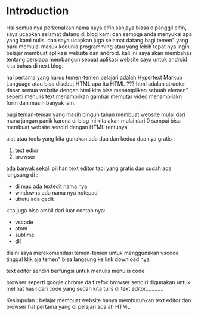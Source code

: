 # Introduction

Hai semua nya perkenalkan nama saya elfin sanjaya biasa dipanggil elfin, saya ucapkan selamat datang di blog kami dan semoga anda menyukai apa yang kami nulis.
dan saya ucapkan juga selamat datang bagi temen" yang baru memulai masuk kedunia programming atau yang lebih tepat nya ingin belajar membuat aplikasi website dan android. kali ini saya akan membahas tentang persiapa membangun sebuat aplikasi website saya untuk android kita bahas di next blog.

hal pertama yang harus temen-temen pelajari adalah Hypertext Markup Language atau bisa disebut HTML apa itu HTML ???
html adalah structur dasar semua website dengan html kita bisa menampilkan sebuah elemen" seperti menulis text menampilkan gambar memutar video menampilakn form dan masih banyak lain.

bagi teman-teman yang masih bingun tahan membuat website mulai dari mana jangan panik karena di blog ini kita akan mulai dari 0 sampai bisa membuat website sendiri dengan HTML tentunya.

alat atau tools yang kita gunakan ada dua dan kedua dua nya gratis :

1. text edior
2. browser

ada banyak sekali pilihan text editor tapi yang gratis dan sudah ada langsung di : 
- di mac ada textedit nama nya 
- windowns ada nama nya notepad
- ubutu ada gedit

kita juga bisa ambil dari luar contoh nya:
- vscode 
- atom
- sublime
- dll

disini saya merekomendasi temen-temen untuk menggunakan vscode tinggal klik aja temen" bisa langsung ke link download nya.

text editor sendiri berfungsi untuk menulis menulis code 

browser seperti google chrome da firefox browser sendiri digunakan untuk melihat hasil dari code yang sudah kita tulis di text editor............




Kesimpulan : belajar membuat website hanya membutuhkan text editor dan browser hal pertama yang di pelajari adalah HTML

